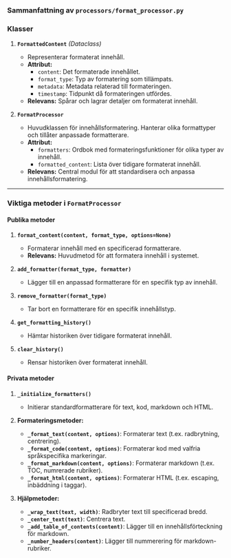 ### Sammanfattning av `processors/format_processor.py`

### **Klasser**
1. **`FormattedContent`** *(Dataclass)*  
   - Representerar formaterat innehåll.  
   - **Attribut:**  
     - `content`: Det formaterade innehållet.  
     - `format_type`: Typ av formatering som tillämpats.  
     - `metadata`: Metadata relaterad till formateringen.  
     - `timestamp`: Tidpunkt då formateringen utfördes.  
   - **Relevans:** Spårar och lagrar detaljer om formaterat innehåll.  

2. **`FormatProcessor`**  
   - Huvudklassen för innehållsformatering. Hanterar olika formattyper och tillåter anpassade formatterare.  
   - **Attribut:**  
     - `formatters`: Ordbok med formateringsfunktioner för olika typer av innehåll.  
     - `formatted_content`: Lista över tidigare formaterat innehåll.  
   - **Relevans:** Central modul för att standardisera och anpassa innehållsformatering.  

---

### **Viktiga metoder i `FormatProcessor`**
#### **Publika metoder**
1. **`format_content(content, format_type, options=None)`**  
   - Formaterar innehåll med en specificerad formatterare.  
   - **Relevans:** Huvudmetod för att formatera innehåll i systemet.  

2. **`add_formatter(format_type, formatter)`**  
   - Lägger till en anpassad formatterare för en specifik typ av innehåll.  

3. **`remove_formatter(format_type)`**  
   - Tar bort en formatterare för en specifik innehållstyp.  

4. **`get_formatting_history()`**  
   - Hämtar historiken över tidigare formaterat innehåll.  

5. **`clear_history()`**  
   - Rensar historiken över formaterat innehåll.  

#### **Privata metoder**
1. **`_initialize_formatters()`**  
   - Initierar standardformatterare för text, kod, markdown och HTML.  

2. **Formateringsmetoder:**  
   - **`_format_text(content, options)`**: Formaterar text (t.ex. radbrytning, centrering).  
   - **`_format_code(content, options)`**: Formaterar kod med valfria språkspecifika markeringar.  
   - **`_format_markdown(content, options)`**: Formaterar markdown (t.ex. TOC, numrerade rubriker).  
   - **`_format_html(content, options)`**: Formaterar HTML (t.ex. escaping, inbäddning i taggar).  

3. **Hjälpmetoder:**  
   - **`_wrap_text(text, width)`**: Radbryter text till specificerad bredd.  
   - **`_center_text(text)`**: Centrera text.  
   - **`_add_table_of_contents(content)`**: Lägger till en innehållsförteckning för markdown.  
   - **`_number_headers(content)`**: Lägger till nummerering för markdown-rubriker.  
